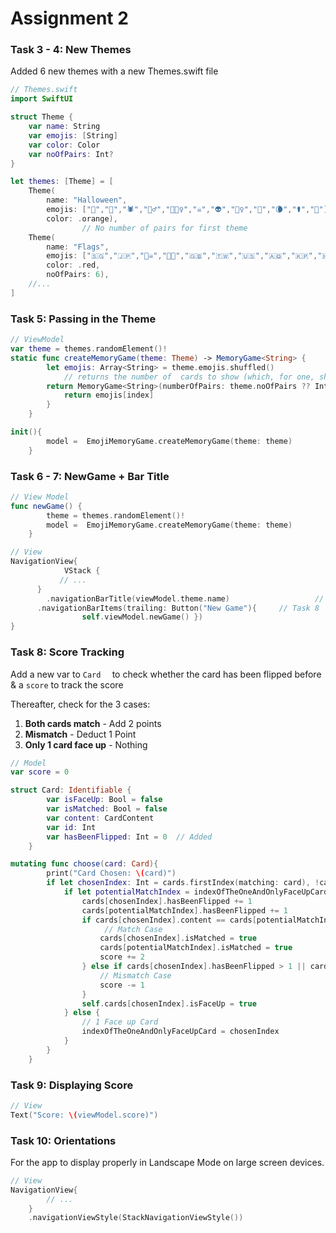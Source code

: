 # Assignment 2 

### Task 3 - 4: New Themes

Added 6 new themes with a new Themes.swift file

```swift
// Themes.swift
import SwiftUI

struct Theme {
    var name: String
    var emojis: [String]
    var color: Color
    var noOfPairs: Int?
}

let themes: [Theme] = [
    Theme(					
        name: "Halloween",
        emojis: ["👻","🎃","🕷","🧟‍♂️","🧛🏼‍♀️","☠️","👽","🦹‍♀️","🦇","🌘","⚰️","🔮"],
        color: .orange),				
 				// No number of pairs for first theme
    Theme(
        name: "Flags",
        emojis: ["🇸🇬","🇯🇵","🏴‍☠️","🏳️‍🌈","🇬🇧","🇹🇼","🇺🇸","🇦🇶","🇰🇵","🇭🇰","🇲🇨","🇼🇸"],
        color: .red,
        noOfPairs: 6),
    //...
]

```

### Task 5: Passing in the Theme

```swift
// ViewModel
var theme = themes.randomElement()!
static func createMemoryGame(theme: Theme) -> MemoryGame<String> {
        let emojis: Array<String> = theme.emojis.shuffled()
  			// returns the number of  cards to show (which, for one, should be random)
        return MemoryGame<String>(numberOfPairs: theme.noOfPairs ?? Int.random(in: 4...6)) { index in
            return emojis[index]
        }
    }

init(){
        model =  EmojiMemoryGame.createMemoryGame(theme: theme)
    }
```

### Task 6 - 7: NewGame + Bar Title

```swift
// View Model
func newGame() {
        theme = themes.randomElement()!
        model =  EmojiMemoryGame.createMemoryGame(theme: theme)
    }

// View
NavigationView{
			VStack {
           // ...
      }
  		.navigationBarTitle(viewModel.theme.name) 					// Task 7
      .navigationBarItems(trailing: Button("New Game"){		// Task 8
                self.viewModel.newGame() })
}
```

### Task 8: Score Tracking

Add a new var to `Card	` to check whether the card has been flipped before & a `score` to track the score

Thereafter, check for the 3 cases:

1. **Both cards match** - Add 2 points
2. **Mismatch** - Deduct 1 Point
3. **Only 1 card face up** - Nothing

```swift
// Model
var score = 0

struct Card: Identifiable {
        var isFaceUp: Bool = false
        var isMatched: Bool = false
        var content: CardContent
        var id: Int
        var hasBeenFlipped: Int = 0  // Added
    }

mutating func choose(card: Card){
        print("Card Chosen: \(card)")
        if let chosenIndex: Int = cards.firstIndex(matching: card), !cards[chosenIndex].isFaceUp, !cards[chosenIndex].isMatched {
            if let potentialMatchIndex = indexOfTheOneAndOnlyFaceUpCard {
                cards[chosenIndex].hasBeenFlipped += 1
                cards[potentialMatchIndex].hasBeenFlipped += 1
                if cards[chosenIndex].content == cards[potentialMatchIndex].content {
                     // Match Case
                    cards[chosenIndex].isMatched = true
                    cards[potentialMatchIndex].isMatched = true
                    score += 2
                } else if cards[chosenIndex].hasBeenFlipped > 1 || cards[potentialMatchIndex].hasBeenFlipped > 1{
                    // Mismatch Case
                    score -= 1
                }
                self.cards[chosenIndex].isFaceUp = true
            } else {
                // 1 Face up Card
                indexOfTheOneAndOnlyFaceUpCard = chosenIndex
            }
        }
    }
```

### Task 9: Displaying Score

```swift
// View
Text("Score: \(viewModel.score)")
```

### Task 10: Orientations

For the app to display properly in Landscape Mode on large screen devices.

```swift
// View
NavigationView{
  		// ...
    }
    .navigationViewStyle(StackNavigationViewStyle())
```
